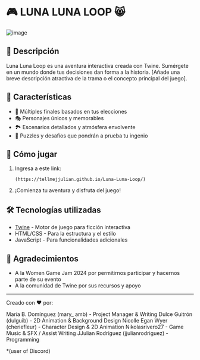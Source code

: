 # 🎮 LUNA LUNA LOOP 😸

![image](https://github.com/user-attachments/assets/b98ed5dc-fcd2-4536-9928-2e83172e22d8)

## 📖 Descripción

Luna Luna Loop es una aventura interactiva creada con Twine. Sumérgete en un mundo donde tus decisiones dan forma a la historia. [Añade una breve descripción atractiva de la trama o el concepto principal del juego].

## 🌟 Características

- 🔀 Múltiples finales basados en tus elecciones
- 🎭 Personajes únicos y memorables
- 🏞️ Escenarios detallados y atmósfera envolvente
- 🧩 Puzzles y desafíos que pondrán a prueba tu ingenio

## 🚀 Cómo jugar

1. Ingresa a este link:
   ```
   (https://tellmejjulian.github.io/Luna-Luna-Loop/)
   ```
2. ¡Comienza tu aventura y disfruta del juego!

## 🛠️ Tecnologías utilizadas

- [Twine](https://twinery.org/) - Motor de juego para ficción interactiva
- HTML/CSS - Para la estructura y el estilo
- JavaScript - Para funcionalidades adicionales

## 🙏 Agradecimientos

- A la Women Game Jam 2024 por permitirnos participar y hacernos parte de su evento
- A la comunidad de Twine por sus recursos y apoyo

---

Creado con ❤️ por:

María B. Domínguez (mary_ amb) - Project Manager & Writing
Dulce Guitrón (dulguib) - 2D Animation & Background Design
Nicolle Egan Wyer (cheriefleur) - Character Design & 2D Animation
Nikolasrivero27 - Game Music & SFX / Assist Writing
JJulian Rodríguez (jjulianrodriguez) - Programming

*(user of Discord)
